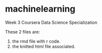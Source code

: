 # machinelearning 
Week 3 Coursera Data Science Specialization

These 2 files are:
1. the rmd file with r code.
2. the knitted html file associated.
